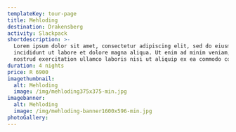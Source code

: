 ```yaml
---
templateKey: tour-page
title: Mehloding
destination: Drakensberg
activity: Slackpack
shortdescription: >-
  Lorem ipsum dolor sit amet, consectetur adipiscing elit, sed do eiusmod tempor
  incididunt ut labore et dolore magna aliqua. Ut enim ad minim veniam, quis
  nostrud exercitation ullamco laboris nisi ut aliquip ex ea commodo consequat.
duration: 4 nights
price: R 6900
imagethumbnail:
  alt: Mehloding
  image: /img/mehloding375x375-min.jpg
imagebanner:
  alt: Mehloding
  image: /img/mehloding-banner1600x596-min.jpg
photoGallery:
---
```


